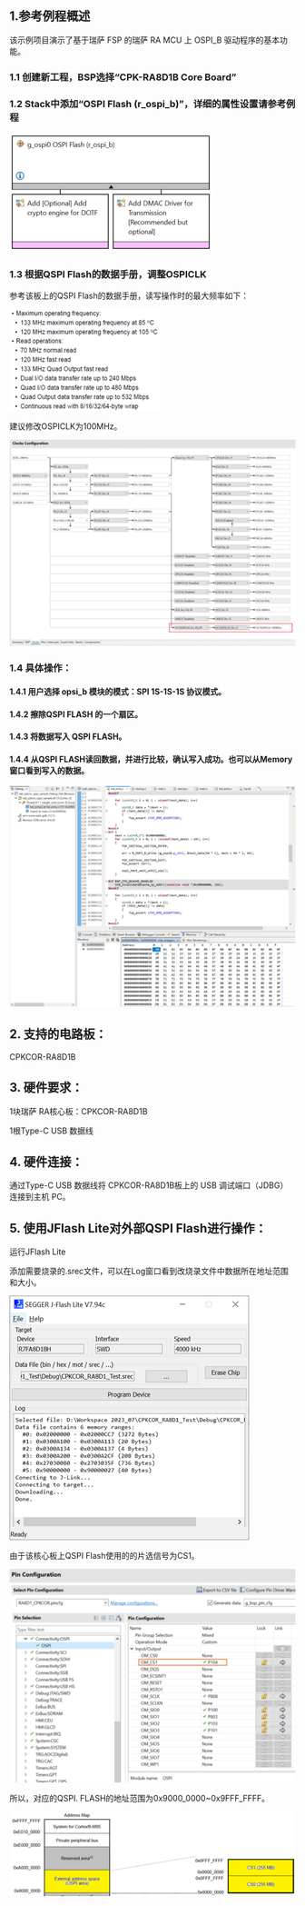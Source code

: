 ## 1.参考例程概述
该示例项目演示了基于瑞萨 FSP 的瑞萨 RA MCU 上 OSPI_B 驱动程序的基本功能。

### 1.1 创建新工程，BSP选择“CPK-RA8D1B Core Board”
### 1.2 Stack中添加“OSPI Flash (r_ospi_b)”，详细的属性设置请参考例程
![alt text](images/Picture1-1.png)
### 1.3 根据QSPI Flash的数据手册，调整OSPICLK
参考该板上的QSPI Flash的数据手册，读写操作时的最大频率如下：

![alt text](images/Picture2-1.png)

建议修改OSPICLK为100MHz。

![alt text](images/Picture3-1.png)

### 1.4 具体操作：
#### 1.4.1 用户选择 opsi_b 模块的模式：SPI 1S-1S-1S 协议模式。
#### 1.4.2 擦除QSPI FLASH 的一个扇区。
#### 1.4.3 将数据写入 QSPI FLASH。
#### 1.4.4 从QSPI FLASH读回数据，并进行比较，确认写入成功。也可以从Memory窗口看到写入的数据。
![alt text](images/Picture4-1.png)

## 2. 支持的电路板：
CPKCOR-RA8D1B

## 3. 硬件要求：
1块瑞萨 RA核心板：CPKCOR-RA8D1B

1根Type-C USB 数据线

## 4. 硬件连接：
通过Type-C USB 数据线将 CPKCOR-RA8D1B板上的 USB 调试端口（JDBG）连接到主机 PC。

## 5. 使用JFlash Lite对外部QSPI Flash进行操作：
运行JFlash Lite

添加需要烧录的.srec文件，可以在Log窗口看到改烧录文件中数据所在地址范围和大小。

![alt text](images/Picture5-1.png)

由于该核心板上QSPI Flash使用的的片选信号为CS1。

![alt text](images/Picture6-2.png)

所以，对应的QSPI. FLASH的地址范围为0x9000_0000~0x9FFF_FFFF。

![alt text](images/Picture7-1.png)